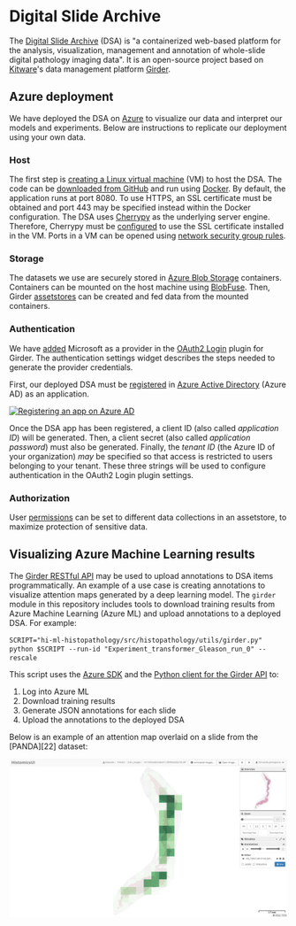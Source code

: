 # Digital Slide Archive

The [Digital Slide Archive][1] (DSA) is "a containerized web-based platform for the analysis, visualization, management and
annotation of whole-slide digital pathology imaging data".
It is an open-source project based on [Kitware][11]'s data management platform [Girder][10].

## Azure deployment

We have deployed the DSA on [Azure][2] to visualize our data and interpret our models and experiments.
Below are instructions to replicate our deployment using your own data.

### Host

The first step is [creating a Linux virtual machine][4] (VM) to host the DSA.
The code can be [downloaded from GitHub][5] and run using [Docker][6].
By default, the application runs at port 8080.
To use HTTPS, an SSL certificate must be obtained and port 443 may be specified instead within the Docker configuration.
The DSA uses [Cherrypy][8] as the underlying server engine.
Therefore, Cherrypy must be [configured][9] to use the SSL certificate installed in the VM.
Ports in a VM can be opened using [network security group rules][7].

### Storage

The datasets we use are securely stored in [Azure Blob Storage][3] containers.
Containers can be mounted on the host machine using [BlobFuse][13].
Then, Girder [assetstores][12] can be created and fed data from the mounted containers.

### Authentication

We have [added][14] Microsoft as a provider in the [OAuth2 Login][15] plugin for Girder.
The authentication settings widget describes the steps needed to generate the provider credentials.

First, our deployed DSA must be [registered][16] in [Azure Active Directory][17] (Azure AD) as an application.

[![Registering an app on Azure AD](https://docs.microsoft.com/en-us/azure/active-directory/develop/media/app-objects-and-service-principals/app-registrations-blade.png)][16]

Once the DSA app has been registered, a client ID (also called _application ID_) will be generated.
Then, a client secret (also called _application password_) must also be generated.
Finally, the _tenant ID_ (the Azure ID of your organization) _may_ be specified so that access is restricted to users belonging to your tenant.
These three strings will be used to configure authentication in the OAuth2 Login plugin settings.

### Authorization

User [permissions][18] can be set to different data collections in an assetstore, to maximize protection of sensitive data.

## Visualizing Azure Machine Learning results

The [Girder RESTful API][19] may be used to upload annotations to DSA items programmatically.
An example of a use case is creating annotations to visualize attention maps generated by a deep learning model.
The `girder` module in this repository includes tools to download training results from Azure Machine Learning (Azure ML) and
upload annotations to a deployed DSA.
For example:

```shell
SCRIPT="hi-ml-histopathology/src/histopathology/utils/girder.py"
python $SCRIPT --run-id "Experiment_transformer_Gleason_run_0" --rescale
```

This script uses the [Azure SDK][20] and the [Python client for the Girder API][21] to:

1. Log into Azure ML
2. Download training results
3. Generate JSON annotations for each slide
4. Upload the annotations to the deployed DSA

Below is an example of an attention map overlaid on a slide from the [PANDA][22] dataset:

![Attention map on slide from PANDA](./dsa_heatmap.png)

[1]: https://digitalslidearchive.github.io/digital_slide_archive/
[2]: https://azure.microsoft.com/
[3]: https://azure.microsoft.com/services/storage/blobs/
[4]: https://docs.microsoft.com/azure/virtual-machines/linux/quick-create-portal
[5]: https://github.com/DigitalSlideArchive/digital_slide_archive/blob/master/devops/README.rst
[6]: https://www.docker.com/
[7]: https://docs.microsoft.com/en-us/azure/virtual-machines/windows/nsg-quickstart-portal
[8]: https://docs.cherrypy.dev/en/latest/
[9]: https://docs.cherrypy.dev/en/latest/deploy.html#ssl-support
[10]: https://girder.readthedocs.io/
[11]: https://www.kitware.com/
[12]: https://girder.readthedocs.io/en/latest/user-guide.html#assetstores
[13]: https://github.com/Azure/azure-storage-fuse
[14]: https://github.com/girder/girder/pull/3393
[15]: https://girder.readthedocs.io/en/latest/plugins.html#oauth2-login
[16]: https://docs.microsoft.com/en-us/azure/active-directory/develop/quickstart-register-app
[17]: https://azure.microsoft.com/en-us/services/active-directory/
[18]: https://girder.readthedocs.io/en/stable/user-guide.html#permissions
[19]: https://girder.readthedocs.io/en/latest/api-docs.html
[20]: https://docs.microsoft.com/en-us/azure/developer/python/sdk/azure-sdk-overview
[21]: https://girder.readthedocs.io/en/latest/python-client.html#python-client

